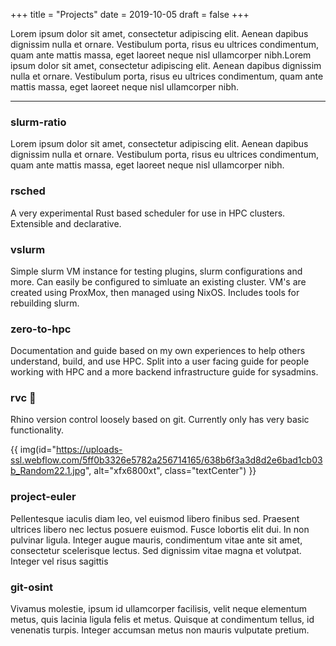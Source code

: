 +++
title = "Projects"
date = 2019-10-05
draft = false
+++

Lorem ipsum dolor sit amet, consectetur adipiscing elit. Aenean dapibus dignissim nulla et ornare. Vestibulum porta, risus eu ultrices condimentum, quam ante mattis massa, eget laoreet neque nisl ullamcorper nibh.Lorem ipsum dolor sit amet, consectetur adipiscing elit. Aenean dapibus dignissim nulla et ornare. Vestibulum porta, risus eu ultrices condimentum, quam ante mattis massa, eget laoreet neque nisl ullamcorper nibh.

---

### slurm-ratio
Lorem ipsum dolor sit amet, consectetur adipiscing elit. Aenean dapibus dignissim nulla et ornare. Vestibulum porta, risus eu ultrices condimentum, quam ante mattis massa, eget laoreet neque nisl ullamcorper nibh.

### rsched
A very experimental Rust based scheduler for use in HPC clusters. Extensible and declarative.

### vslurm
Simple slurm VM instance for testing plugins, slurm configurations and more. Can easily be configured to simluate an existing cluster. VM's are created using ProxMox, then managed using NixOS. 
    Includes tools for rebuilding slurm.

### zero-to-hpc
Documentation and guide based on my own experiences to help others understand, build, and use HPC. Split into a user facing guide for people working with HPC and a more backend infrastructure guide for sysadmins.


### rvc 📐
Rhino version control loosely based on git. Currently only has very basic functionality. 

{{ img(id="https://uploads-ssl.webflow.com/5ff0b3326e5782a256714165/638b6f3a3d8d2e6bad1cb03b_Random22.1.jpg", alt="xfx6800xt", class="textCenter") }}

### project-euler 
Pellentesque iaculis diam leo, vel euismod libero finibus sed. Praesent ultrices libero nec lectus posuere euismod. Fusce lobortis elit dui. In non pulvinar ligula. Integer augue mauris, condimentum vitae ante sit amet, consectetur scelerisque lectus. Sed dignissim vitae magna et volutpat. Integer vel risus sagittis

### git-osint 
Vivamus molestie, ipsum id ullamcorper facilisis, velit neque elementum metus, quis lacinia ligula felis et metus. Quisque at condimentum tellus, id venenatis turpis. Integer accumsan metus non mauris vulputate pretium.